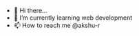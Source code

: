 - 👋 Hi there...
- 🌱 I’m currently learning web development
- 📫 How to reach me @akshu-r

<!---
akshu-r/akshu-r is a ✨ special ✨ repository because its `README.md` (this file) appears on your GitHub profile.
You can click the Preview link to take a look at your changes.
--->

